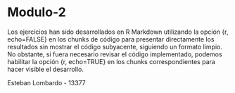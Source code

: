# Modulo-2

Los ejercicios han sido desarrollados en R Markdown utilizando la opción {r, echo=FALSE} en los chunks de código para presentar directamente los resultados
sin mostrar el código subyacente, siguiendo un formato limpio. No obstante, si fuera necesario revisar el código implementado, podemos habilitar la opción {r, echo=TRUE}
en los chunks correspondientes para hacer visible el desarrollo.

Esteban Lombardo - 13377
